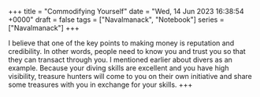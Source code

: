 +++ 
title = "Commodifying Yourself"
date = "Wed, 14 Jun 2023 16:38:54 +0000"
draft = false
tags = ["Navalmanack", "Notebook"]
series = ["Navalmanack"]
+++

I believe that one of the key points to making money is reputation and credibility. In other words, people need to know you and trust you so that they can transact through you. I mentioned earlier about divers as an example. Because your diving skills are excellent and you have high visibility, treasure hunters will come to you on their own initiative and share some treasures with you in exchange for your skills.
+++